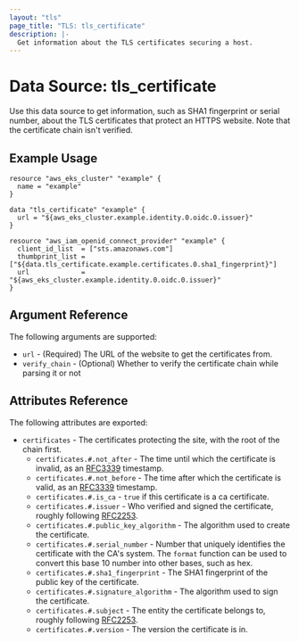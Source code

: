```yaml
---
layout: "tls"
page_title: "TLS: tls_certificate"
description: |-
  Get information about the TLS certificates securing a host.
---
```


# Data Source: tls_certificate

Use this data source to get information, such as SHA1 fingerprint or serial number, about the TLS certificates that
protect an HTTPS website. Note that the certificate chain isn't verified.

## Example Usage

```hcl
resource "aws_eks_cluster" "example" {
  name = "example"
}

data "tls_certificate" "example" {
  url = "${aws_eks_cluster.example.identity.0.oidc.0.issuer}"
}

resource "aws_iam_openid_connect_provider" "example" {
  client_id_list  = ["sts.amazonaws.com"]
  thumbprint_list = ["${data.tls_certificate.example.certificates.0.sha1_fingerprint}"]
  url             = "${aws_eks_cluster.example.identity.0.oidc.0.issuer}"
}
```

## Argument Reference

The following arguments are supported:

* `url` - (Required) The URL of the website to get the certificates from.
* `verify_chain` - (Optional) Whether to verify the certificate chain while parsing it or not


## Attributes Reference

The following attributes are exported:

* `certificates` - The certificates protecting the site, with the root of the chain first.
    * `certificates.#.not_after` - The time until which the certificate is invalid, as an
    [RFC3339](https://tools.ietf.org/html/rfc3339) timestamp.
    * `certificates.#.not_before` - The time after which the certificate is valid, as an
    [RFC3339](https://tools.ietf.org/html/rfc3339) timestamp.
    * `certificates.#.is_ca` - `true` if this certificate is a ca certificate.
    * `certificates.#.issuer` - Who verified and signed the certificate, roughly following
    [RFC2253](https://tools.ietf.org/html/rfc2253).
    * `certificates.#.public_key_algorithm` - The algorithm used to create the certificate.
    * `certificates.#.serial_number` - Number that uniquely identifies the certificate with the CA's system. The `format`
    function can be used to convert this base 10 number into other bases, such as hex.
    * `certificates.#.sha1_fingerprint` - The SHA1 fingerprint of the public key of the certificate.
    * `certificates.#.signature_algorithm` - The algorithm used to sign the certificate.
    * `certificates.#.subject` - The entity the certificate belongs to, roughly following
    [RFC2253](https://tools.ietf.org/html/rfc2253).
    * `certificates.#.version` - The version the certificate is in.
